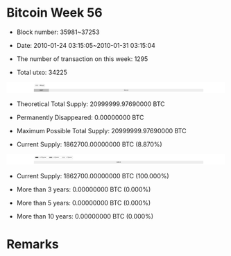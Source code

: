 # Bitcoin Week 56

- Block number: 35981~37253

- Date: 2010-01-24 03:15:05~2010-01-31 03:15:04

- The number of transaction on this week: 1295

- Total utxo: 34225

![](../images/mined_week56.png)

- Theoretical Total Supply: 20999999.97690000 BTC

- Permanently Disappeared: 0.00000000 BTC

- Maximum Possible Total Supply: 20999999.97690000 BTC

- Current Supply: 1862700.00000000 BTC (8.870%)

![](../images/year_week56.png)


- Current Supply: 1862700.00000000 BTC (100.000%)

- More than 3 years: 0.00000000 BTC (0.000%)

- More than 5 years: 0.00000000 BTC (0.000%)

- More than 10 years: 0.00000000 BTC (0.000%)

# Remarks

